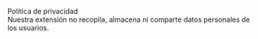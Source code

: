 Política de privacidad  
Nuestra extensión no recopila, almacena ni comparte datos personales de los usuarios.  